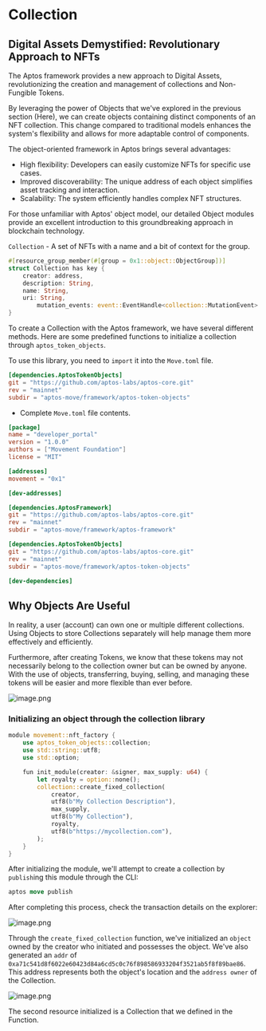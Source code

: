 # Collection

## Digital Assets Demystified: Revolutionary Approach to NFTs

The Aptos framework provides a new approach to Digital Assets, revolutionizing the creation and management of collections and Non-Fungible Tokens.

By leveraging the power of Objects that we've explored in the previous section (Here), we can create objects containing distinct components of an NFT collection. This change compared to traditional models enhances the system's flexibility and allows for more adaptable control of components.

The object-oriented framework in Aptos brings several advantages:

- High flexibility: Developers can easily customize NFTs for specific use cases.
- Improved discoverability: The unique address of each object simplifies asset tracking and interaction.
- Scalability: The system efficiently handles complex NFT structures.

For those unfamiliar with Aptos' object model, our detailed Object modules provide an excellent introduction to this groundbreaking approach in blockchain technology.

`Collection` - A set of NFTs with a name and a bit of context for the group.

```rust
#[resource_group_member(#[group = 0x1::object::ObjectGroup])]
struct Collection has key {
    creator: address,
    description: String,
    name: String,
    uri: String,
		mutation_events: event::EventHandle<collection::MutationEvent>
}
```

To create a Collection with the Aptos framework, we have several different methods. Here are some predefined functions to initialize a collection through `aptos_token_objects`.

To use this library, you need to `import` it into the `Move.toml` file.

```toml
[dependencies.AptosTokenObjects]
git = "https://github.com/aptos-labs/aptos-core.git"
rev = "mainnet"
subdir = "aptos-move/framework/aptos-token-objects"
```

- Complete `Move.toml` file contents.

```toml
[package]
name = "developer_portal"
version = "1.0.0"
authors = ["Movement Foundation"]
license = "MIT"

[addresses]
movement = "0x1"

[dev-addresses]

[dependencies.AptosFramework]
git = "https://github.com/aptos-labs/aptos-core.git"
rev = "mainnet"
subdir = "aptos-move/framework/aptos-framework"

[dependencies.AptosTokenObjects]
git = "https://github.com/aptos-labs/aptos-core.git"
rev = "mainnet"
subdir = "aptos-move/framework/aptos-token-objects"

[dev-dependencies]
```

## Why Objects Are Useful

In reality, a user (account) can own one or multiple different collections. Using Objects to store Collections separately will help manage them more effectively and efficiently.

Furthermore, after creating Tokens, we know that these tokens may not necessarily belong to the collection owner but can be owned by anyone. With the use of objects, transferring, buying, selling, and managing these tokens will be easier and more flexible than ever before.

![image.png](/content-images/Collection/image.png)

### Initializing an object through the collection library

```rust
module movement::nft_factory {
    use aptos_token_objects::collection;
    use std::string::utf8;
    use std::option;

    fun init_module(creator: &signer, max_supply: u64) {
        let royalty = option::none();
        collection::create_fixed_collection(
            creator,
            utf8(b"My Collection Description"),
            max_supply,
            utf8(b"My Collection"),
            royalty,
            utf8(b"https://mycollection.com"),
        );
    }
}
```

After initializing the module, we'll attempt to create a collection by `publish`ing this module through the CLI:

```rust
aptos move publish
```

After completing this process, check the transaction details on the explorer:

![image.png](/content-images/Collection/image%201.png)

Through the `create_fixed_collection` function, we've initialized an `object` owned by the creator who initiated and possesses the object. We've also generated an `addr` of `0xa71c541d8f6022e60423d84a6cd5c0c76f898586933204f3521ab5f8f89bae86`. This address represents both the object's location and the `address owner` of the Collection.

![image.png](/content-images/Collection/image%202.png)

The second resource initialized is a Collection that we defined in the Function.